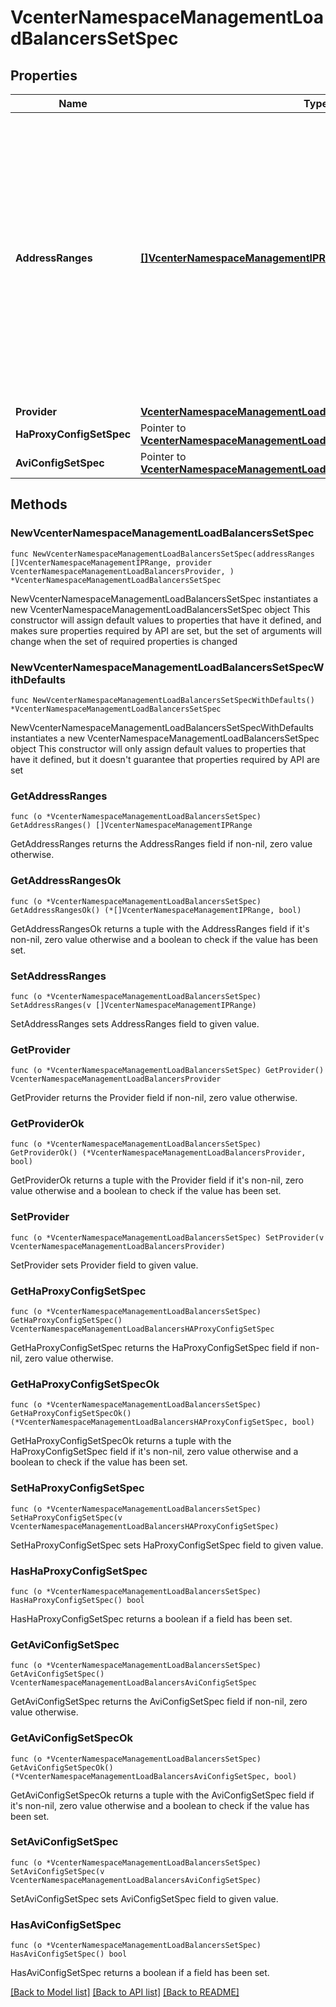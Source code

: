 # VcenterNamespaceManagementLoadBalancersSetSpec

## Properties

Name | Type | Description | Notes
------------ | ------------- | ------------- | -------------
**AddressRanges** | [**[]VcenterNamespaceManagementIPRange**](VcenterNamespaceManagementIPRange.md) | List of address ranges that will be used to derive frontend IP addresses for L4 virtual servers. At least one range must be provided. A set operation only allows for addition of new IP ranges to the existing list of IP ranges. | 
**Provider** | [**VcenterNamespaceManagementLoadBalancersProvider**](VcenterNamespaceManagementLoadBalancersProvider.md) |  | 
**HaProxyConfigSetSpec** | Pointer to [**VcenterNamespaceManagementLoadBalancersHAProxyConfigSetSpec**](VcenterNamespaceManagementLoadBalancersHAProxyConfigSetSpec.md) |  | [optional] 
**AviConfigSetSpec** | Pointer to [**VcenterNamespaceManagementLoadBalancersAviConfigSetSpec**](VcenterNamespaceManagementLoadBalancersAviConfigSetSpec.md) |  | [optional] 

## Methods

### NewVcenterNamespaceManagementLoadBalancersSetSpec

`func NewVcenterNamespaceManagementLoadBalancersSetSpec(addressRanges []VcenterNamespaceManagementIPRange, provider VcenterNamespaceManagementLoadBalancersProvider, ) *VcenterNamespaceManagementLoadBalancersSetSpec`

NewVcenterNamespaceManagementLoadBalancersSetSpec instantiates a new VcenterNamespaceManagementLoadBalancersSetSpec object
This constructor will assign default values to properties that have it defined,
and makes sure properties required by API are set, but the set of arguments
will change when the set of required properties is changed

### NewVcenterNamespaceManagementLoadBalancersSetSpecWithDefaults

`func NewVcenterNamespaceManagementLoadBalancersSetSpecWithDefaults() *VcenterNamespaceManagementLoadBalancersSetSpec`

NewVcenterNamespaceManagementLoadBalancersSetSpecWithDefaults instantiates a new VcenterNamespaceManagementLoadBalancersSetSpec object
This constructor will only assign default values to properties that have it defined,
but it doesn't guarantee that properties required by API are set

### GetAddressRanges

`func (o *VcenterNamespaceManagementLoadBalancersSetSpec) GetAddressRanges() []VcenterNamespaceManagementIPRange`

GetAddressRanges returns the AddressRanges field if non-nil, zero value otherwise.

### GetAddressRangesOk

`func (o *VcenterNamespaceManagementLoadBalancersSetSpec) GetAddressRangesOk() (*[]VcenterNamespaceManagementIPRange, bool)`

GetAddressRangesOk returns a tuple with the AddressRanges field if it's non-nil, zero value otherwise
and a boolean to check if the value has been set.

### SetAddressRanges

`func (o *VcenterNamespaceManagementLoadBalancersSetSpec) SetAddressRanges(v []VcenterNamespaceManagementIPRange)`

SetAddressRanges sets AddressRanges field to given value.


### GetProvider

`func (o *VcenterNamespaceManagementLoadBalancersSetSpec) GetProvider() VcenterNamespaceManagementLoadBalancersProvider`

GetProvider returns the Provider field if non-nil, zero value otherwise.

### GetProviderOk

`func (o *VcenterNamespaceManagementLoadBalancersSetSpec) GetProviderOk() (*VcenterNamespaceManagementLoadBalancersProvider, bool)`

GetProviderOk returns a tuple with the Provider field if it's non-nil, zero value otherwise
and a boolean to check if the value has been set.

### SetProvider

`func (o *VcenterNamespaceManagementLoadBalancersSetSpec) SetProvider(v VcenterNamespaceManagementLoadBalancersProvider)`

SetProvider sets Provider field to given value.


### GetHaProxyConfigSetSpec

`func (o *VcenterNamespaceManagementLoadBalancersSetSpec) GetHaProxyConfigSetSpec() VcenterNamespaceManagementLoadBalancersHAProxyConfigSetSpec`

GetHaProxyConfigSetSpec returns the HaProxyConfigSetSpec field if non-nil, zero value otherwise.

### GetHaProxyConfigSetSpecOk

`func (o *VcenterNamespaceManagementLoadBalancersSetSpec) GetHaProxyConfigSetSpecOk() (*VcenterNamespaceManagementLoadBalancersHAProxyConfigSetSpec, bool)`

GetHaProxyConfigSetSpecOk returns a tuple with the HaProxyConfigSetSpec field if it's non-nil, zero value otherwise
and a boolean to check if the value has been set.

### SetHaProxyConfigSetSpec

`func (o *VcenterNamespaceManagementLoadBalancersSetSpec) SetHaProxyConfigSetSpec(v VcenterNamespaceManagementLoadBalancersHAProxyConfigSetSpec)`

SetHaProxyConfigSetSpec sets HaProxyConfigSetSpec field to given value.

### HasHaProxyConfigSetSpec

`func (o *VcenterNamespaceManagementLoadBalancersSetSpec) HasHaProxyConfigSetSpec() bool`

HasHaProxyConfigSetSpec returns a boolean if a field has been set.

### GetAviConfigSetSpec

`func (o *VcenterNamespaceManagementLoadBalancersSetSpec) GetAviConfigSetSpec() VcenterNamespaceManagementLoadBalancersAviConfigSetSpec`

GetAviConfigSetSpec returns the AviConfigSetSpec field if non-nil, zero value otherwise.

### GetAviConfigSetSpecOk

`func (o *VcenterNamespaceManagementLoadBalancersSetSpec) GetAviConfigSetSpecOk() (*VcenterNamespaceManagementLoadBalancersAviConfigSetSpec, bool)`

GetAviConfigSetSpecOk returns a tuple with the AviConfigSetSpec field if it's non-nil, zero value otherwise
and a boolean to check if the value has been set.

### SetAviConfigSetSpec

`func (o *VcenterNamespaceManagementLoadBalancersSetSpec) SetAviConfigSetSpec(v VcenterNamespaceManagementLoadBalancersAviConfigSetSpec)`

SetAviConfigSetSpec sets AviConfigSetSpec field to given value.

### HasAviConfigSetSpec

`func (o *VcenterNamespaceManagementLoadBalancersSetSpec) HasAviConfigSetSpec() bool`

HasAviConfigSetSpec returns a boolean if a field has been set.


[[Back to Model list]](../README.md#documentation-for-models) [[Back to API list]](../README.md#documentation-for-api-endpoints) [[Back to README]](../README.md)


